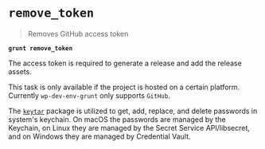 # `remove_token`

> Removes GitHub access token

**`grunt remove_token`**

The access token is required to generate a release and add the release assets.

This task is only available if the project is hosted on a certain platform. Currently `wp-dev-env-grunt` only supports `GitHub`.

The [`keytar`](https://github.com/atom/node-keytar) package is utilized to get, add, replace, and delete passwords in system's keychain. On macOS the passwords are managed by the Keychain, on Linux they are managed by the Secret Service API/libsecret, and on Windows they are managed by Credential Vault.
